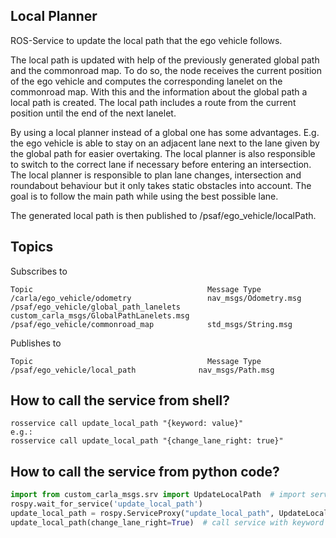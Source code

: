 ## Local Planner
ROS-Service to update the local path that the ego vehicle follows. 

The local path is updated with help of the previously generated global path and the commonroad map.
To do so, the node receives the current position of the ego vehicle and computes the corresponding lanelet on the commonroad
map. With this and the information about the global path a local path is created. The local path includes a route from
the current position until the end of the next lanelet. 

By using a local planner instead of a global one has some advantages. E.g. the ego vehicle is able to stay on an adjacent lane next to the lane 
given by the global path for easier overtaking. The local planner is also responsible to switch to the correct lane if
necessary before entering an intersection. The local planner is responsible to plan lane changes, intersection and roundabout behaviour but
it only takes static obstacles into account. The goal is to follow the main path while using the best possible lane.

The generated local path is then published to /psaf/ego_vehicle/localPath.

## Topics
Subscribes to
```
Topic                                       Message Type
/carla/ego_vehicle/odometry                 nav_msgs/Odometry.msg
/psaf/ego_vehicle/global_path_lanelets      custom_carla_msgs/GlobalPathLanelets.msg
/psaf/ego_vehicle/commonroad_map            std_msgs/String.msg
```

Publishes to
```
Topic                                       Message Type
/psaf/ego_vehicle/local_path              nav_msgs/Path.msg
```

## How to call the service from shell?
````shell
rosservice call update_local_path "{keyword: value}"
e.g.: 
rosservice call update_local_path "{change_lane_right: true}"
````

## How to call the service from python code?
```python
import from custom_carla_msgs.srv import UpdateLocalPath  # import service message type
rospy.wait_for_service('update_local_path')
update_local_path = rospy.ServiceProxy("update_local_path", UpdateLocalPath)  # add service
update_local_path(change_lane_right=True)  # call service with keyword argument
```


